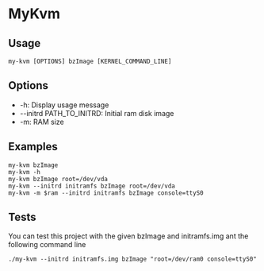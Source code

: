 # MyKvm

## Usage

```
my-kvm [OPTIONS] bzImage [KERNEL_COMMAND_LINE]
```

## Options

* -h: Display usage message
* --initrd PATH\_TO\_INITRD: Initial ram disk image
* -m: RAM size

## Examples

```
my-kvm bzImage
my-kvm -h
my-kvm bzImage root=/dev/vda
my-kvm --initrd initramfs bzImage root=/dev/vda
my-kvm -m $ram --initrd initramfs bzImage console=ttyS0
```

## Tests

You can test this project with the given bzImage and initramfs.img ant the
following command line
```
./my-kvm --initrd initramfs.img bzImage "root=/dev/ram0 console=ttyS0"
```

